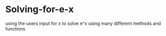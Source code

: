 # Solving-for-e-x
using the users input for x to solve e^x using many different methods and functions
